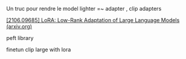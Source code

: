 Un truc pour rendre le model lighter =~ adapter , clip adapters 

[[2106.09685] LoRA: Low-Rank Adaptation of Large Language Models (arxiv.org)](https://arxiv.org/abs/2106.09685)

peft library 

finetun clip large with lora
